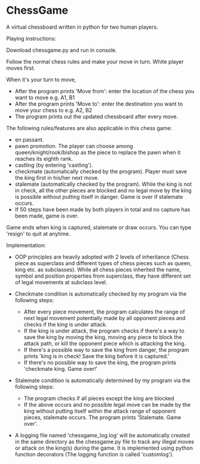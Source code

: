 # ChessGame
A virtual chessboard written in python for two human players. 

Playing instructions:

Download chessgame.py and run in console.

Follow the normal chess rules and make your move in turn. White player moves first.

When it's your turn to move, 
- After the program prints 'Move from': enter the location of the chess you want to move e.g. A1, B1
- After the program prints 'Move to': enter the destination you want to move your chess to e.g. A2, B2
- The program prints out the updated chessboard after every move.
    
The following rules/features are also applicable in this chess game:
- en passant.
- pawn promotion. The player can choose among queen/knight/rook/bishop as the piece to replace the pawn when it reaches its eighth rank.
- castling (by entering 'castling').
- checkmate (automatically checked by the program). Player must save the king first in his/her next move.
- stalemate (automatically checked by the program). While the king is not in check, all the other pieces are blocked and no legal move by the king is possible without putting itself in danger. Game is over if stalemate occurs.
- If 50 steps have been made by both players in total and no capture has been made, game is over.

Game ends when king is captured, stalemate or draw occurs. You can type 'resign' to quit at anytime.

Implementation:
- OOP principles are heavily adopted with 2 levels of inheritance (Chess piece as superclass and different types of chess pieces such as queen, king etc. as subclasses). While all chess pieces inherited the name, symbol and position properties from superclass, they have different set of legal movements at subclass level.

- Checkmate condition is automatically checked by my program via the following steps:
  - After every piece movement, the program calculates the range of next legal movement potentially made by all opponent pieces and checks if the king is under attack.
  - If the king is under attack, the program checks if there's a way to save the king by moving the king, moving any piece to block the attack path, or kill the opponent piece which is attacking the king.
  - If there's a possible way to save the king from danger, the program prints 'king is in check! Save the king before it is captured.'
  - If there's no possible way to save the king, the program prints 'checkmate king. Game over!'

- Stalemate condition is automatically determined by my program via the following steps:
  - The program checks if all pieces except the king are blocked
  - If the above occurs and no possible legal move can be made by the king without putting itself within the attack range of opponent pieces, stalemate occurs. The program prints 'Stalemate. Game over'.

- A logging file named 'chessgame_log.log' will be automatically created in the same directory as the chessgame.py file to track any illegal moves or attack on the king(s) during the game. It is implemented using python function decorators (The logging function is called 'customlog').




